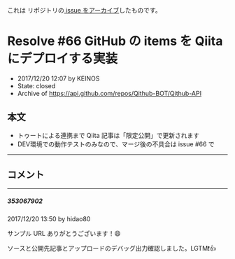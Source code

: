 これは  リポジトリの[ issue をアーカイブ]()したものです。

# Resolve #66 GitHub の items を Qiita にデプロイする実装

- 2017/12/20 12:07 by KEINOS
- State: closed
- Archive of https://api.github.com/repos/Qithub-BOT/Qithub-API

## 本文

- トゥートによる連携まで Qiita 記事は「限定公開」で更新されます
- DEV環境での動作テストのみなので、マージ後の不具合は issue #66 で


-----

## コメント

-----

##### 353067902

2017/12/20 13:50 by hidao80

サンプル URL ありがとうございます！😄

ソースと公開先記事とアップロードのデバッグ出力確認しました。LGTM❗️👍
